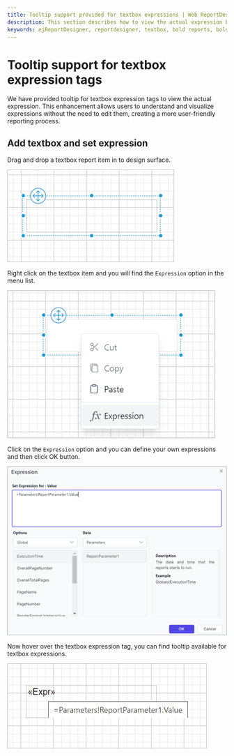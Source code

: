 ```yaml
---
title: Tooltip support provided for textbox expressions | Web ReportDesigner | Bold Reports
description: This section describes how to view the actual expression by hovering over the textbox expression tags, with the provided tooltip.
keywords: ejReportDesigner, reportdesigner, textbox, bold reports, bold reporting, markup type, hmtl-formatted, plain-text
---
```


# Tooltip support for textbox expression tags

We have provided tooltip for textbox expression tags to view the actual expression. This enhancement allows users to understand and visualize expressions without the need to edit them, creating a more user-friendly reporting process.

## Add textbox and set expression

Drag and drop a textbox report item in to design surface.

![Add textbox](/static/assets/on-premise/images/report-designer/report-items/textbox/add-the-textbox.png)

Right click on the textbox item and you will find the `Expression` option in the menu list.

![Click on the expression option](/static/assets/on-premise/images/report-designer/report-items/textbox/click-expression.png)

Click on the `Expression` option and you can define your own expressions and then click OK button.

![Set Expression](/static/assets/on-premise/images/report-designer/report-items/textbox/set-textbox-expression.png)

Now hover over the textbox expression tag, you can find tooltip available for textbox expressions.

![Provided tooltip support](/static/assets/on-premise/images/report-designer/report-items/textbox/textbox-tooltip-support.png)